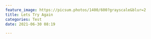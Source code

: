 ```yaml
---
feature_image: https://picsum.photos/1400/600?grayscale&blur=2
title: Lets Try Again
categories: Test
date: 2021-06-30 08:19

---
```

